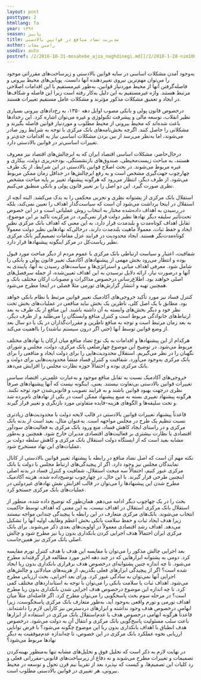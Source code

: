 ```yaml
---
layout: post
posttype: 2
htmllang: fa
year: ۱۳۹۶
season: پاییز
title: مدیریت تضاد منافع در قوانین بالادستی
author: رامین مجاب
usediv: auto
postref: /2/2016-10-31-mosahebe_ajza_naghdinegi.md[]/2/2018-1-28-nim100_sootafahom.md[]/2/2016-6-29-jange_gheimat_ponzi.md[]/1/2015-2-2-وزارتخانه بانک مرکزی.md[]/2/2020-2-4-zire_khat.md[]/2/2016-5-21-roshdtolid.md[]/2/2018-7-14-koridor_nerkharz.md[]/2/2020-5-11-hazfe_sefr.md[]/2/2017-12-19-makharej_roshd.md[]/2/2019-11-25-kodam_tabe_refah.md
---
```


به‌وجود آمدن مشکلات اساسی در سایه قوانین بالادستی و زیرساخت‌های مقرراتی موجود را می‌توان مهم‌ترین نیروی تغییردهنده آنها دانست. پویایی‌های محیط بیرونی و فاصله‌گرفتن آنها از محیط موردنیاز قوانین، به‌طور غیرمستقیم با این اقدامات اصلاحی مرتبط هستند. واژه غیرمستقیم به این دلیل به‌کار رفته است زیرا این فاصله‌ و شکاف‌ها در ایجاد و تعمیق مشکلات مذکور مؤثرند و مشکلات عامل مستقیم تغییرات هستند.

درخصوص قانون پولی و بانکی مصوب اوایل دهه ۱۳۵۰، به رخ‌دادهای بیرونی بسیاری نظیر انقلاب، توسعه مالی و پیشرفت تکنولوژی و غیره می‌توان اشاره کرد. این رخدادها باعث شده‌اند که محیط بیرونی از محیط مطلوب و موردنیاز قوانین فاصله بگیرند و مشکلاتی را حاصل کنند. اگرچه بخش‌نامه‌های بانک مرکزی با توجه به شرایط روز صادر می‌شوند، اما به‌نظر می‌رسد از بین بردن مشکلات اساسی نیاز به اقدامات جدی‌تر و تغییرات اساسی‌تر در قوانین بالادستی دارد.

درحال‌حاضر، مشکلات اساسی اقتصاد ایران که به ابرچالش‌های اقتصاد نیز معروف هستند، به مباحث زیست‌محیطی، صندوق‌های بازنشستگی، بودجه‌ریزی دولت، بیکاری و غیره مربوط می‌شوند. در بحث اصلاح قوانین بالادستی در این شرایط، از یک طرف چهارچوب جهت‌گیری مشخص است و به رفع ابرچالش‌ها در حداقل زمان ممکن مربوط می‌شود. از طرف دیگر، انتظار می‌رود که هرگونه پیشنهاد تغییر بر پایه مباحث مشخص نظری صورت گیرد. این دو اصل را بر تغییر قانون پولی و بانکی منطبق می‌کنیم.

استقلال بانک مرکزی از پشتوانه نظری و تجربی محکمی را به یدک می‌کشد. البته آنچه از استقلال در اینجا برداشت می‌شود آن است که سیاست‌گذار اهداف را تعیین نمی‌کند، بلکه در رسیدن به اهداف داده‌شده مختار به انتخاب روش عملیاتی است و در این خصوص تحت‌تأثیر سلیقه دیگر نهادها نظیر دولت قرار نمی‌گیرد. در مرکزیت تاکید بر این موضوع، تقابل اهداف کوتاه‌مدت و بلندمدت قرار دارد، به این معنی که اهداف بانک مرکزی نظیر ایجاد و حفظ ثبات، معمولاً ماهیت بلندمدت دارند، درحالی‌که نهادهایی نظیر دولت معمولاً کوتاه‌مدت‌نگر هستند. ایجاد محدودیت در فرایند عزل مقامات تصمیم‌گیر بانک مرکزی نظیر ریاست‌کل در مرکز اینگونه پیشنهادها قرار دارد.

شفافیت، اعتبار و سیاست ارتباطی بانک مرکزی با عموم مردم از دیگر مباحث مورد قبول بوده و انتظار می‌رود بخش مهمی از پیشنهادهای آکادمیک تغییر قانون پولی و بانکی را شامل شود. معرفی اهداف میانی و استراتژی‌ها و سیاست‌های رسیدن به آنها، پایبندی به آنها و درصورت نیاز، ارائه دلایل نرسیدن به این اهداف تعیین‌شده، از جمله سرفصل‌های اصلی خواهند بود. اطلاع‌رسانی درخصوص مذاکرات و مصوبات ارکان مختلف بانک و همچنین تهیه و انتشار گزارش‌های تورمی مثلاً فصلی در اینجا مطرح می‌شود. 

کنترل فساد نیز مورد تأکید خروجی‌های آکادمیک تغییر قوانین مرتبط با نظام بانکی خواهد بود. مطابق با یک اصل کلی، ناظرین یک بخش نباید منافعی در عملیات‌های بخش تحت نظر خود و دیگر بخش‌های وابسته به آن داشته باشند. این منافع از یک طرف به بعد ارتباط‌های خانوادگی مربوط است و کنترل منافع وابستگان را می‌طلبد و از طرف دیگر، به بعد زمان مرتبط است و توجه به منافع ناظرین و مقررات‌گذاران در یک یا دو سال بعد از وضع قوانین توسط آنها (حتی اگر درون سیستم نباشند) را بااهمیت می‌کند. 

هرکدام از این پیشنهادها و اقدامات به یک نوع تضاد منافع میان ارکان یا نهادهای مختلف مربوط می‌شود. در توضیح این موضوع چهارضلعی بانک مرکزی، دولت، مجلس و شورای نگهبان را در نظر می‌گیریم. استقلال محدودیت‌هایی را برای دولت ایجاد و منافعی را برای بانک مرکزی به‌وجود می‌آورد. شفافیت و کنترل فساد منشأ محدودیت‌هایی برای دولت و بانک مرکزی بوده و احتمالاً حوزه نظارت مجلس را افزایش می‌دهد. 

خروجی‌های آکادمیک نسبت به تقابل منافع موجود و به‌عبارت علمی‌تر، اقتصاد سیاسی تغییرات قوانین بالادستی بی‌تفاوت نیستند. یعنی، اینگونه نیست که آنها پیشنهادهای صرفاً نظری درجهت بهبود قوانین باشند و به فرایند تصویب و قانونی‌شدن خود توجه نکنند. هرگونه پیشنهاد تغییری بسته به منبع پیشنهاد ممکن است در یکی از نهادهای نام‌برده شد و تحت سلیقه‌ها و الگوهای هزینه-فایده متفاوتی مورد بازنگری و تغییر قرار گیرند. 

قاعدتاً پیشنهاد تغییرات قوانین بالادستی در قالب لایحه دولت با محدودیت‌های زیادتری نسبت تنظیم یک طرح در مجلس مواجهه است. به‌عنوان مثال، بعید است از بدنه بانک مرکزی و در راستای ایجاد کاهش فساد، منع ورود بانک مرکزی به فعالیت‌های سودآور اقتصادی یا نظارت بیشتری بر فعالیت‌های اقتصادی مدیران خارج شود. همچنین و به‌طور مشابه بعید است که از ایستگاه دولت استقلال بانک مرکزی و کاهش سلطه دولت بر عملیات‌های این نهاد مستخرج شود. 

نکته مهم آن است که اصل تضاد منافع در رابطه با پیشنهاد تغییر قوانین بالادستی از کانال نمایندگان مجلس نیز وجود دارد. اگر از پیچیدگی‌های ارتباط مجلس با دولت یا بانک مرکزی عبور کنیم، احتمالاً سه مبحث استقلال، شفافیت و کنترل فساد در بدنه اصلی اینچنین طرحی قرار گیرند. با این حال، در چهارچوب توضیح‌داده شده، هزینه آکادمیک مطرح شدن این پیشنهادها را می‌توان در قالب افزایش نقش نهادهای غیردولتی در عملیات‌های بانک مرکزی جستجو کرد. 

بحث را در یک چهاچوب دیگر ادامه می‌دهم. همان‌طور که توضیح‌ داده شده، منظور از استقلال بانک مرکزی استقلال در اهداف نیست، به این معنی که اهداف توسط حاکمیت انتخاب می‌شوند. بانک‌های مرکزی متعارف در این رابطه با پیچیدگی چندانی مواجه نیستند زیرا هدف ایجاد ثبات و حفظ سلامت بانکی بخش اعظم وظایف اولیه آنها را تشکیل می‌دهد. اهداف رشد اقتصادی معمولاً در اولویت‌های بعدی ذکر می‌شوند. برای بانک مرکزی ایران احتمالاً هدف اجرایی کردن بانکداری بدون ربا نیز مطرح شود و چالش اصلی بانک مرکزی نیز همین‌جاست.

بعد اجرایی چالش مذکور را می‌توان با مقایسه این هدف با هدف کنترل تورم مقایسه کرد. دومی به پشتوانه ابزارهایی که در چند دهه اخیر مورد مطالعه قرار گرفته‌اند مطرح می‌شود. تا چه اندازه چنین پشتوانه‌ای درخصوص هدف برقراری بانکداری بدون ربا ایجاد شده است؟ اگر از پیچیدگی ابزارهای فعلی بگذریم، از هزینه‌های مبادلاتی و چالش‌های اجرایی آنها نمی‌توان به سادگی عبور کرد. ورای بعد اجرایی، بحث ارزیابی مطرح می‌شود. اهداف ثبات یا سلامت بانکی را می‌توان با توجه به استانداردهای مختلف کمی کرد. تا چه ‌اندازه این موضوع درخصوص هدف اجرایی شدن بانکداری بدون ربا مطرح است؟ در مرحله سوم بحث پاسخگویی را می‌توان مطرح کرد. اگر فاصله‌ای مثلاً میان اهداف تورمی و تورم واقعی به‌وجود آید، به‌طور متعارف بانک مرکزی پاسخگوست، زیرا ابهامی درخصوص هدف وجود نداشته و ابزارهای دردسترس نیز کارایی لازم را داشته‌اند. قاعدتاً هرگونه ابهامی درخصوص هدف یا عدم‌استقلال بانک مرکزی در استفاده از ابزارها باعث سلب مسئولیت پاسخ‌گویی بانک مرکزی و انتقال آن به دولت می‌شود. درخصوص هدف انطباق با اهداف بانکداری بدون ربا این موضوع چگونه می‌شود؟ با فرض توانایی ارزیابی نحوه عملکرد بانک مرکزی در این خصوص، تا چه‌اندازه عدم‌موفقیت به دیگر نهادها مربوط می‌شود؟

در نهایت لازم به ذکر است که تحلیل فوق و تحلیل‌های مشابه تنها به‌منظور بهینه‌کردن تصمیمات و تغییرات مطرح می‌شوند و نه دفاع از زیرساخت‌های قانونی-مقرراتی فعلی و رد کلیات این تصمیم‌ها، و کیست که نپذیرد بعد از تقریباً نیم قرن تحول و توسعه در محیط بیرونی، هر تغییری در قوانین بالادستی مطلوب است.
